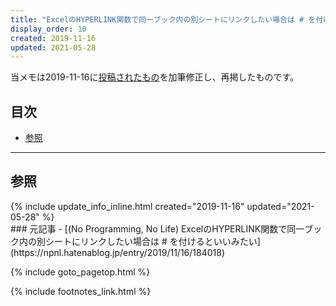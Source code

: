 ```yaml
---
title: "ExcelのHYPERLINK関数で同一ブック内の別シートにリンクしたい場合は # を付けるといいみたい"
display_order: 10
created: 2019-11-16
updated: 2021-05-28
---
```

当メモは2019-11-16に[投稿されたもの](https://npnl.hatenablog.jp/entry/20100605/1275736594)を加筆修正し、再掲したものです。  

## <a name="index">目次</a>

<ul id="index_ul">
<li><a href="#reference">参照</a></li>
</ul>

* * *
## <a name="reference">参照</a>
<div class="chapter-updated">{% include update_info_inline.html created="2019-11-16" updated="2021-05-28" %}</div>
### 元記事
- [(No Programming, No Life) ExcelのHYPERLINK関数で同一ブック内の別シートにリンクしたい場合は # を付けるといいみたい](https://npnl.hatenablog.jp/entry/2019/11/16/184018)

{% include goto_pagetop.html %}

{% include footnotes_link.html %}
